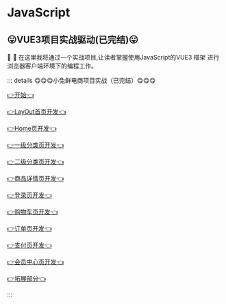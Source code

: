 # JavaScript



## 😛VUE3项目实战驱动(已完结)😛

:tada: :100: 在这里我将通过一个实战项目,让读者掌握使用JavaScript的VUE3 框架 进行浏览器客户端环境下的编程工作。

::: details 😋😋😋小兔鲜电商项目实战（已完结）😋😋😋

[👉开始👈](./01_开始.md)

[👉LayOut首页开发👈](./02_LayOut首页开发.md)

[👉Home页开发👈](./03_Home页开发.md)

[👉一级分类页开发👈](./04_一级分类页开发.md)

[👉二级分类页开发👈](./05_二级分类页开发.md)

[👉商品详情页开发👈](./06_商品详情页开发.md)

[👉登录页开发👈](./07_登录页开发.md)

[👉购物车页开发👈](./08_购物车页开发.md)

[👉订单页开发👈](./09_订单页开发.md)

[👉支付页开发👈](./10_支付页开发.md)

[👉会员中心页开发👈](./11_会员中心页开发.md)

[👉拓展部分👈](./12_拓展部分.md)


:::

